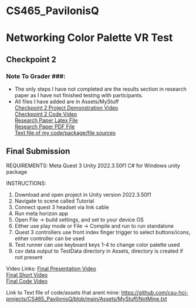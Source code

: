 # CS465_PavilonisQ

# Networking Color Palette VR Test #

## Checkpoint 2 ##

### Note To Grader ###:
 - The only steps I have not completed are the results section in research paper as I have not finished testing with participants. 
 - All files I have added are in Assets/MyStuff <br>
[Checkpoint 2 Project Demonstration Video](https://youtu.be/BRDd9hiu2nQ) <br>
[Checkpoint 2 Code Video](https://youtu.be/37n4za1-ZTI) <br>
[Research Paper Latex File](https://github.com/csu-hci-projects/CS465_PavilonisQ/blob/main/ResearchPaper/CS_465_Pavilonis_Quintin_Research_Paper.tex) <br>
[Research Paper PDF File](https://github.com/csu-hci-projects/CS465_PavilonisQ/blob/main/ResearchPaper/CS_465_Pavilonis_Quintin_Research_Paper.pdf) <br>
[Text file of my code/package/file sources](https://github.com/csu-hci-projects/CS465_PavilonisQ/blob/main/Assets/MyStuff/NotMine.txt)



## Final Submission ##
REQUIREMENTS:
Meta Quest 3
Unity 2022.3.50f1
C# for Windows  unity package


INSTRUCTIONS:
1. Download and open project in Unity version 2022.3.50f1
2. Navigate to scene called Tutorial
3. Connect quest 3 headset via link cable
4. Run meta horizon app
5. Open File -> build settings, and set to your device OS
6. Either use play mode or File -> Compile and run to run standalone
7. Quest 3 controllers use front index finger trigger to select buttons/icons, either controller can be used
8. Test runner can use keyboard keys 1-4 to change color palette used
9. csv data output to TestData directory in Assets, directory is created if not present

Video Links:
[Final Presentation Video](https://youtu.be/j8UX5ThJTFI) <br>
[Final Short Video](https://youtu.be/Xq4jJsbf4pY) <br>
[Final Code Video](https://youtu.be/Yh18-XXjzjQ) <br>

Link to Text file of code/assets that arent mine:
https://github.com/csu-hci-projects/CS465_PavilonisQ/blob/main/Assets/MyStuff/NotMine.txt
